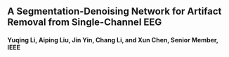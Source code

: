 ## A Segmentation-Denoising Network for Artifact Removal from Single-Channel EEG

#### Yuqing Li, Aiping Liu, Jin Yin, Chang Li, and Xun Chen, Senior Member, IEEE

